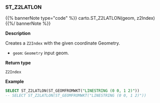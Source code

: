### ST_Z2LATLON

{{% bannerNote type="code" %}}
carto.ST_Z2LATLON(geom, z2Index)
{{%/ bannerNote %}}

**Description**

Creates a `Z2Index` with the given coordinate Geometry.

* `geom`: `Geometry` input geom.

**Return type**

`Z2Index`

**Example**

```sql
SELECT ST_Z2LATLON(ST_GEOMFROMWKT("LINESTRING (0 0, 1 2)"))
-- SELECT ST_Z2LATLON(ST_GEOMFROMWKT("LINESTRING (0 0, 1 2)"))
```
